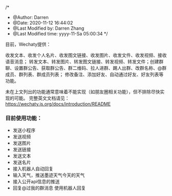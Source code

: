 /*
 * @Author: Darren 
 * @Date: 2020-11-12 16:44:02 
 * @Last Modified by: Darren Zhang
 * @Last Modified time: yyyy-11-Sa 05:00:34
 */

目前，Wechaty提供：

收发文本、收发个人名片、收发图文链接、收发图片、收发文件、收发视频、接收语音消息；
转发文本、转发图片、转发图文链接、转发视频、转发文件；创建群聊、设置群公告、获取群公告、群二维码、拉人进群、踢人出群、改群名称、@群成员、群列表、群成员列表；
修改备注、添加好友、自动通过好友、好友列表等功能。

未在上文列出的功能通常意味着不能实现（如朋友圈相关功能），但不排除尽快实现的可能。
完整英文文档请见：https://wechaty.js.org/docs/introduction/README


### 目前使用功能：

- 发送小程序
- 发送视频
- 发送图片
- 发送链接
- 发送文本
- 发送名片
- 接入机器人自动回复
- 输入天气，推送墨迹天气今天的天气
- 接入公开api信息的推送
- 回复@过我的群消息 使用机器人回复


